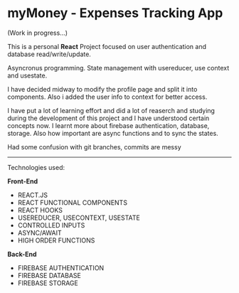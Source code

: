 # myMoney - Expenses Tracking App 

(Work in progress...)

This is a personal **React** Project focused on user authentication and database read/write/update.

Asyncronus programming. State management with usereducer, use context and usestate. 

I have decided midway to modify the profile page and split it into components. Also i added the user info to context for better access.

I have put a lot of learning effort and did a lot of reaserch and studying during the development of this project and I have understood certain concepts now. I learnt more about firebase authentication, database, storage. Also how important are async functions and to sync the states.

Had some confusion with git branches, commits are messy

---

Technologies used:

**Front-End**

- REACT.JS
- REACT FUNCTIONAL COMPONENTS
- REACT HOOKS
- USEREDUCER, USECONTEXT, USESTATE
- CONTROLLED INPUTS
- ASYNC/AWAIT
- HIGH ORDER FUNCTIONS

**Back-End**

- FIREBASE AUTHENTICATION 
- FIREBASE DATABASE
- FIREBASE STORAGE


